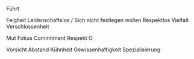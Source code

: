 Führt 

Feigheit
Leidenschaftslos / Sich nicht festlegen wollen
Respektlos
Vielfalt
Verschlossenheit

Mut
Fokus
Commitment 
Respekt
O


Vorsicht 
Abstand
Kühnheit
Gewissenhaftigkeit
Spezialisierung